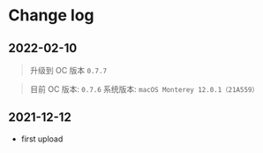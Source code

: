 # Change log

## 2022-02-10
> 升级到 OC 版本 `0.7.7`


> 目前 OC 版本: `0.7.6`
> 系统版本: `macOS Monterey 12.0.1（21A559）`


## 2021-12-12

- first upload
